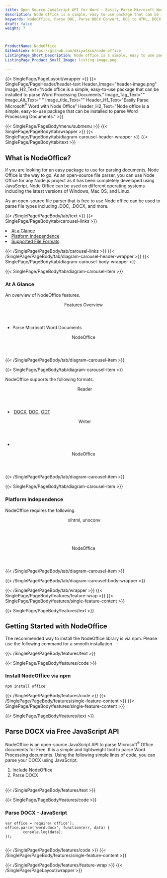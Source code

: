 ```yaml
---
title: Open Source JavaScript API for Word - Easily Parse Microsoft Word with Node Office
description: Node office is a simple, easy to use package that can be installed to parse Word Processing Documents
keywords: NodeOffice, Parse DOC, Parse DOCX Convert, DOC to HTML, DOCX to HTML,  Create DOCX, Free Convert, Conversion API, HTML Generation API, Free API, Free APIs, Free JavaScript APIs, Free DOCX APIs, Free DOCX JavaScript API, Open Source JavaScript API, JavaScript APIS, Create DOCX using JavaScript, Convert DOCX using JQuery, Angualr, JS, Free JS API, JS API
draft: false
weight: 7



ProductName: NodeOffice
Githublink: https://github.com/dkiyatkin/node-office
ListingPage_Short_Description: Node office is a simple, easy to use package that can be installed to parse Word Processing Documents.
ListingPage_Product_Small_Image: listing-image.png 

---
```


{{< SinglePage/PageLayout/wrapper >}}
{{< SinglePage/PageHeader/header-text
Header_Image="header-image.png"
Image_H2_Text="Node office is a simple, easy-to-use package that can be installed to parse Word Processing Documents."
Image_Tag_Text=""
Image_Alt_Text=" "
Image_title_Text=""
Header_H1_Text="Easily Parse Microsoft<sup>®</sup> Word with Node Office"
Header_H2_Text="Node office is a simple, easy-to-use package that can be installed to parse Word Processing Documents." >}}

{{< SinglePage/PageBody/menu/submenu >}}
{{< SinglePage/PageBody/tab/wrapper >}}
{{< SinglePage/PageBody/tab/diagram-carousel-header-wrapper >}}
{{< SinglePage/PageBody/tab/text >}}



<h2 class="h2title">What is NodeOffice?</h2>
<p>If you are looking for an easy package to use for parsing documents, Node Office is the way to go. As an open-source file parser, you can use Node Office for any Node.js project as it has been completely developed using JavaScript. Node Office can be used on different operating systems including the latest versions of Windows, Mac OS, and Linux.</p>
<p>As an open-source file parser that is free to use Node office can be used to parse file types including .DOC, .DOCX, and more.</p>

{{< /SinglePage/PageBody/tab/text >}}
{{< SinglePage/PageBody/tab/carousel-links >}}

<li data-target="#diagramcarousel" data-slide-to="0"><a href="#">At a Glance</a></li>
<li data-target="#diagramcarousel" data-slide-to="2"><a href="#">Platform Independence</a></li>
<li data-target="#diagramcarousel" data-slide-to="1"><a class="activetab" href="#">Supported File Formats</a></li>


{{< /SinglePage/PageBody/tab/carousel-links >}}
{{< /SinglePage/PageBody/tab/diagram-carousel-header-wrapper >}}
{{< SinglePage/PageBody/tab/diagram-carousel-body-wrapper >}}

{{< SinglePage/PageBody/tab/diagram-carousel-item >}}
<h3>At A Glance</h3>
<p>An overview of NodeOffice features.</p>
<div class="diagram1 d1-poi">
<div class="d1-row">
<div class="d1-col d1-right"><header>Features Overview</header>
<ul>
<li>Parse Microsoft Word Documents</li>
</ul>
</div>
</div>
<!--/row-->
<div class="d1-logo" style="border: none;"><header>NodeOffice</header><footer><small></small></footer></div>
<!--/logo--></div>
<!--/diagram1-->
{{< /SinglePage/PageBody/tab/diagram-carousel-item >}}

{{< SinglePage/PageBody/tab/diagram-carousel-item >}}
<p>NodeOffice supports the following formats.</p>
<div class="diagram1 d2  d1-poi">
<div class="d1-row">
<div class="d1-col d1-left"><header><i class="fa fa-arrows-v "> </i> Reader</header>
<ul>
<li> <a href="https://docs.fileformat.com/word-processing/docx/">DOCX</a>, <a href="https://docs.fileformat.com/word-processing/doc/">DOC</a>, <a href="https://docs.fileformat.com/word-processing/odt/">ODT</a></li>
</ul>
</div>
<!--/left-->
<div class="d1-col d1-right"><header><i class="fa  fa-long-arrow-down"> </i> Writer</header>
<ul>
<li> </li>
</ul>
</div>
<!--/right--></div>
<!--/row-->
<div class="d1-logo" style="border: none;"><header>NodeOffice</header><footer><small></small></footer></div>
<!--/logo--></div>
<!--/diagram2-->
{{< /SinglePage/PageBody/tab/diagram-carousel-item >}}

{{< SinglePage/PageBody/tab/diagram-carousel-item >}}
<h3>Platform Independence</h3>
<p>NodeOffice requires the following.</p>
<div class="diagram1 d1-poi">
<div class="d1-row">
<div class="d1-col d1-left"><header><i class="fa fa-cubes"> </i>xlhtml, unoconv</header></div>
<!--/left-->
<div class="d1-col d1-right"> </div>
<!--/right--></div>
<!--/row-->
<div class="d1-logo" style="border: none;"><header>NodeOffice</header><footer><small></small></footer></div>
<!--/logo--></div>
<!--/diagram2 -->
{{< /SinglePage/PageBody/tab/diagram-carousel-item >}}

{{< /SinglePage/PageBody/tab/diagram-carousel-body-wrapper >}}

{{< /SinglePage/PageBody/tab/wrapper >}}
{{< SinglePage/PageBody/features/feature-wrap >}}
{{< SinglePage/PageBody/features/single-feature-content >}}

{{< SinglePage/PageBody/features/text >}}
<h2 class="h2title">Getting Started with NodeOffice</h2>
<p>The recommended way to install the NodeOffice library is via npm. Please use the following command for a smooth installation</p>
{{< /SinglePage/PageBody/features/text >}}

{{< SinglePage/PageBody/features/code >}}
<h3><strong>Install NodeOffice via npm</strong></h3>
<pre><code class="html">npm install office </code></pre>

{{< /SinglePage/PageBody/features/code >}}
{{< /SinglePage/PageBody/features/single-feature-content >}}
{{< SinglePage/PageBody/features/single-feature-content >}}

{{< SinglePage/PageBody/features/text >}}
<h2 class="h2title">Parse DOCX via Free JavaScript API</h2>
<p>NodeOffice is an open-source JavaScript API to parse Microsoft<sup>®</sup> Office documents for Free. It is a simple and lightweight tool to parse Word Processing documents. Using the following simple lines of code, you can parse your DOCX using JavaScript.</p>
<ol>
<li>Include NodeOffice</li>
<li>Parse DOCX</li>
</ol>
<br>
{{< /SinglePage/PageBody/features/text >}}

{{< SinglePage/PageBody/features/code >}}
<h3>Parse DOCX - JavaScript</h3>
<pre><code class="c#">var office = require('office');
office.parse('word.docx', function(err, data) {
        console.log(data);
});
                        </code></pre>


{{< /SinglePage/PageBody/features/code >}}
{{< /SinglePage/PageBody/features/single-feature-content >}}

{{< /SinglePage/PageBody/features/feature-wrap >}}
{{< /SinglePage/PageLayout/wrapper >}}